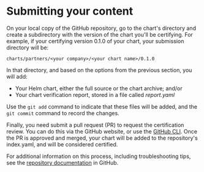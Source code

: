 # Submitting your content

On your local copy of the GitHub repository, go to the chart's directory and create a subdirectory with the version of the chart you'll be certifying. For example, if your certifying version 0.1.0 of your chart, your submission directory will be:

`charts/partners/<your company>/<your chart name>/0.1.0`

In that directory, and based on the options from the previous section, you will add:

* Your Helm chart, either the full source or the chart archive; and/or 
* Your chart verification report, stored in a file called _report.yaml_

Use the `git add` command to indicate that these files will be added, and the `git commit` command to record the changes.

Finally, you need submit a pull request \(PR\) to request the certification review. You can do this via the GitHub website, or use the [GitHub CLI](https://cli.github.com/manual/gh_pr_create). Once the PR is approved and merged, your chart will be added to the repository's index.yaml, and will be considered certified.

For additional information on this process, including troubleshooting tips, see the [repository documentation](https://github.com/openshift-helm-charts/charts/tree/main/docs) in GitHub.

